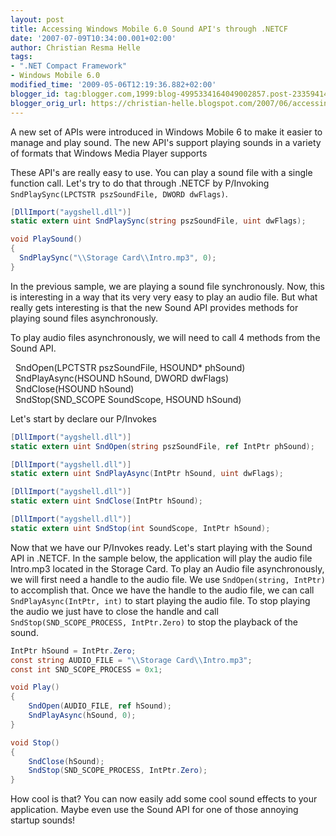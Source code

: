 ```yaml
---
layout: post
title: Accessing Windows Mobile 6.0 Sound API's through .NETCF
date: '2007-07-09T10:34:00.001+02:00'
author: Christian Resma Helle
tags:
- ".NET Compact Framework"
- Windows Mobile 6.0
modified_time: '2009-05-06T12:19:36.882+02:00'
blogger_id: tag:blogger.com,1999:blog-4995334164049002857.post-2335941440338487316
blogger_orig_url: https://christian-helle.blogspot.com/2007/06/accessing-windows-mobile-60-sound-apis.html
---
```


A new set of APIs were introduced in Windows Mobile 6 to make it easier to manage and play sound. The new API's support playing sounds in a variety of formats that Windows Media Player supports  
  
These API's are really easy to use. You can play a sound file with a single function call. Let's try to do that through .NETCF by P/Invoking `SndPlaySync(LPCTSTR pszSoundFile, DWORD dwFlags)`.
  
```csharp
[DllImport("aygshell.dll")]
static extern uint SndPlaySync(string pszSoundFile, uint dwFlags);

void PlaySound() 
{
  SndPlaySync("\\Storage Card\\Intro.mp3", 0);
}
```
  
  
In the previous sample, we are playing a sound file synchronously. Now, this is interesting in a way that its very very easy to play an audio file. But what really gets interesting is that the new Sound API provides methods for playing sound files asynchronously.  
  
To play audio files asynchronously, we will need to call 4 methods from the Sound API.  
  
  SndOpen(LPCTSTR pszSoundFile, HSOUND\* phSound)  
  SndPlayAsync(HSOUND hSound, DWORD dwFlags)  
  SndClose(HSOUND hSound)  
  SndStop(SND\_SCOPE SoundScope, HSOUND hSound)  
  
Let's start by declare our P/Invokes  
  
```csharp
[DllImport("aygshell.dll")]
static extern uint SndOpen(string pszSoundFile, ref IntPtr phSound);

[DllImport("aygshell.dll")]
static extern uint SndPlayAsync(IntPtr hSound, uint dwFlags);

[DllImport("aygshell.dll")]
static extern uint SndClose(IntPtr hSound);

[DllImport("aygshell.dll")]
static extern uint SndStop(int SoundScope, IntPtr hSound);
```  

Now that we have our P/Invokes ready. Let's start playing with the Sound API in .NETCF. In the sample below, the application will play the audio file Intro.mp3 located in the Storage Card. To play an Audio file asynchronously, we will first need a handle to the audio file. We use `SndOpen(string, IntPtr)` to accomplish that. Once we have the handle to the audio file, we can call `SndPlayAsync(IntPtr, int)` to start playing the audio file. To stop playing the audio we just have to close the handle and call `SndStop(SND_SCOPE_PROCESS, IntPtr.Zero)` to stop the playback of the sound.
  
  
```csharp
IntPtr hSound = IntPtr.Zero;
const string AUDIO_FILE = "\\Storage Card\\Intro.mp3";
const int SND_SCOPE_PROCESS = 0x1;

void Play() 
{
    SndOpen(AUDIO_FILE, ref hSound);
    SndPlayAsync(hSound, 0);
}

void Stop() 
{
    SndClose(hSound);
    SndStop(SND_SCOPE_PROCESS, IntPtr.Zero);
}
```

How cool is that? You can now easily add some cool sound effects to your application. Maybe even use the Sound API for one of those annoying startup sounds!